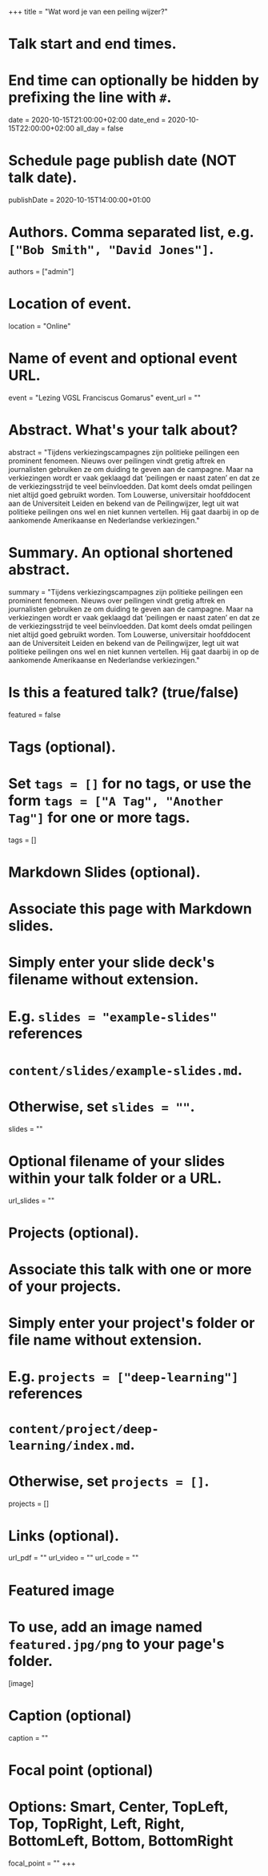 +++
title = "Wat word je van een peiling wijzer?"

# Talk start and end times.
#   End time can optionally be hidden by prefixing the line with `#`.
date = 2020-10-15T21:00:00+02:00
date_end = 2020-10-15T22:00:00+02:00
all_day = false

# Schedule page publish date (NOT talk date).
publishDate = 2020-10-15T14:00:00+01:00

# Authors. Comma separated list, e.g. `["Bob Smith", "David Jones"]`.
authors = ["admin"]

# Location of event.
location = "Online"

# Name of event and optional event URL.
event = "Lezing VGSL Franciscus Gomarus"
event_url = ""

# Abstract. What's your talk about?
abstract = "Tijdens verkiezingscampagnes zijn politieke peilingen een prominent fenomeen. Nieuws over peilingen vindt gretig aftrek en journalisten gebruiken ze om duiding te geven aan de campagne. Maar na verkiezingen wordt er vaak geklaagd dat ‘peilingen er naast zaten’ en dat ze de verkiezingsstrijd te veel beïnvloedden. Dat komt deels omdat peilingen niet altijd goed gebruikt worden. Tom Louwerse, universitair hoofddocent aan de Universiteit Leiden en bekend van de Peilingwijzer, legt uit wat politieke peilingen ons wel en niet kunnen vertellen. Hij gaat daarbij in op de aankomende Amerikaanse en Nederlandse verkiezingen."

# Summary. An optional shortened abstract.
summary = "Tijdens verkiezingscampagnes zijn politieke peilingen een prominent fenomeen. Nieuws over peilingen vindt gretig aftrek en journalisten gebruiken ze om duiding te geven aan de campagne. Maar na verkiezingen wordt er vaak geklaagd dat ‘peilingen er naast zaten’ en dat ze de verkiezingsstrijd te veel beïnvloedden. Dat komt deels omdat peilingen niet altijd goed gebruikt worden. Tom Louwerse, universitair hoofddocent aan de Universiteit Leiden en bekend van de Peilingwijzer, legt uit wat politieke peilingen ons wel en niet kunnen vertellen. Hij gaat daarbij in op de aankomende Amerikaanse en Nederlandse verkiezingen."

# Is this a featured talk? (true/false)
featured = false

# Tags (optional).
#   Set `tags = []` for no tags, or use the form `tags = ["A Tag", "Another Tag"]` for one or more tags.
tags = []

# Markdown Slides (optional).
#   Associate this page with Markdown slides.
#   Simply enter your slide deck's filename without extension.
#   E.g. `slides = "example-slides"` references 
#   `content/slides/example-slides.md`.
#   Otherwise, set `slides = ""`.
slides = ""

# Optional filename of your slides within your talk folder or a URL.
url_slides = ""

# Projects (optional).
#   Associate this talk with one or more of your projects.
#   Simply enter your project's folder or file name without extension.
#   E.g. `projects = ["deep-learning"]` references 
#   `content/project/deep-learning/index.md`.
#   Otherwise, set `projects = []`.
projects = []

# Links (optional).
url_pdf = ""
url_video = ""
url_code = ""

# Featured image
# To use, add an image named `featured.jpg/png` to your page's folder. 
[image]
  # Caption (optional)
  caption = ""

  # Focal point (optional)
  # Options: Smart, Center, TopLeft, Top, TopRight, Left, Right, BottomLeft, Bottom, BottomRight
  focal_point = ""
+++
